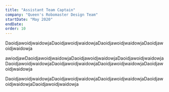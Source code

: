```yaml
---
title: "Assistant Team Captain"
company: "Queen's Robomaster Design Team"
startDate: "May 2020"
endDate: 
order: 10
---
```


DaoidjawoidjwaidowjaDaoidjawoidjwaidowjaDaoidjawoidjwaidowjaDaoidjawoidjwaidowja

awiodjawDaoidjawoidjwaidowjaDaoidjawoidjwaidowjaDaoidjawoidjwaidowjaDaoidjawoidjwaidowjaDaoidjawoidjwaidowjaDaoidjawoidjwaidowjaDaoidjawoidjwaidowja

DaoidjawoidjwaidowjaDaoidjawoidjwaidowjaDaoidjawoidjwaidowjaDaoidjawoidjwaidowjaDaoidjawoidjwaidowja
